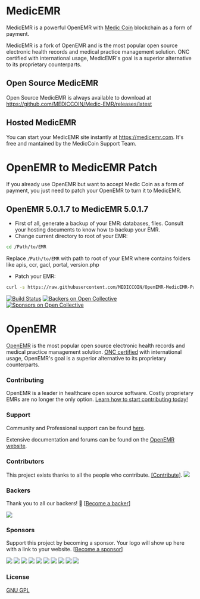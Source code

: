 # MedicEMR

MedicEMR is a powerful OpenEMR with [Medic Coin](https://mediccoin.com) blockchain as a form of payment.

MedicEMR is a fork of OpenEMR and is the most popular open source electronic health records and medical practice management solution. ONC certified with international usage, MedicEMR's goal is a superior alternative to its proprietary counterparts.

## Open Source MedicEMR

Open Source MedicEMR is always available to download at https://github.com/MEDICCOIN/Medic-EMR/releases/latest

## Hosted MedicEMR

You can start your MedicEMR site instantly at https://medicemr.com. It's free and mantained by the MedicCoin Support Team.

# OpenEMR to MedicEMR Patch

If you already use OpenEMR but want to accept Medic Coin as a form of payment, you just need to patch your OpenEMR to turn it to MedicEMR.

## OpenEMR 5.0.1.7 to MedicEMR 5.0.1.7

* First of all, generate a backup of your EMR: databases, files. Consult your hosting documents to know how to backup your EMR.
* Change current directory to root of your EMR:
```sh
cd /Path/to/EMR
```
Replace `/Path/to/EMR` with path to root of your EMR where contains folders like apis, ccr, gacl, portal, version.php
* Patch your EMR:
```sh
curl -s https://raw.githubusercontent.com/MEDICCOIN/OpenEMR-MedicEMR-Patch/master/openemr-v5.0.1.7-medicemr-v5.0.1.7.patch | patch -p2
```

[![Build Status](https://travis-ci.org/openemr/openemr.svg?branch=master)](https://travis-ci.org/openemr/openemr)
[![Backers on Open Collective](https://opencollective.com/openemr/backers/badge.svg)](#backers) [![Sponsors on Open Collective](https://opencollective.com/openemr/sponsors/badge.svg)](#sponsors)

# OpenEMR

[OpenEMR](http://open-emr.org) is the most popular open source electronic health records and medical practice management solution. [ONC certified](http://open-emr.org/wiki/index.php/OpenEMR_Wiki_Home_Page#ONC_Ambulatory_EHR_Certification) with international usage, OpenEMR's goal is a superior alternative to its proprietary counterparts.

### Contributing
OpenEMR is a leader in healthcare open source software. Costly proprietary EMRs are no longer the only option. [Learn how to start contributing today!](http://open-emr.org/wiki/index.php/FAQ#How_do_I_begin_to_volunteer_for_the_OpenEMR_project.3F)

### Support

Community and Professional support can be found [here](http://open-emr.org/wiki/index.php/OpenEMR_Support_Guide).

Extensive documentation and forums can be found on the [OpenEMR website](http://open-emr.org).

### Contributors

This project exists thanks to all the people who contribute. [[Contribute]](CONTRIBUTING.md).
<a href="graphs/contributors"><img src="https://opencollective.com/openemr/contributors.svg?width=890" /></a>


### Backers

Thank you to all our backers! 🙏 [[Become a backer](https://opencollective.com/openemr#backer)]

<a href="https://opencollective.com/openemr#backers" target="_blank"><img src="https://opencollective.com/openemr/backers.svg?width=890"></a>


### Sponsors

Support this project by becoming a sponsor. Your logo will show up here with a link to your website. [[Become a sponsor](https://opencollective.com/openemr#sponsor)]

<a href="https://opencollective.com/openemr/sponsor/0/website" target="_blank"><img src="https://opencollective.com/openemr/sponsor/0/avatar.svg"></a>
<a href="https://opencollective.com/openemr/sponsor/1/website" target="_blank"><img src="https://opencollective.com/openemr/sponsor/1/avatar.svg"></a>
<a href="https://opencollective.com/openemr/sponsor/2/website" target="_blank"><img src="https://opencollective.com/openemr/sponsor/2/avatar.svg"></a>
<a href="https://opencollective.com/openemr/sponsor/3/website" target="_blank"><img src="https://opencollective.com/openemr/sponsor/3/avatar.svg"></a>
<a href="https://opencollective.com/openemr/sponsor/4/website" target="_blank"><img src="https://opencollective.com/openemr/sponsor/4/avatar.svg"></a>
<a href="https://opencollective.com/openemr/sponsor/5/website" target="_blank"><img src="https://opencollective.com/openemr/sponsor/5/avatar.svg"></a>
<a href="https://opencollective.com/openemr/sponsor/6/website" target="_blank"><img src="https://opencollective.com/openemr/sponsor/6/avatar.svg"></a>
<a href="https://opencollective.com/openemr/sponsor/7/website" target="_blank"><img src="https://opencollective.com/openemr/sponsor/7/avatar.svg"></a>
<a href="https://opencollective.com/openemr/sponsor/8/website" target="_blank"><img src="https://opencollective.com/openemr/sponsor/8/avatar.svg"></a>
<a href="https://opencollective.com/openemr/sponsor/9/website" target="_blank"><img src="https://opencollective.com/openemr/sponsor/9/avatar.svg"></a>



### License

[GNU GPL](LICENSE)
